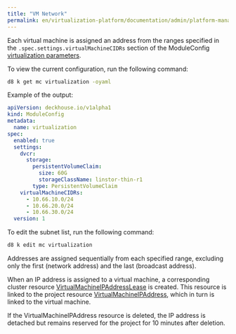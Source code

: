 ```yaml
---
title: "VM Network"
permalink: en/virtualization-platform/documentation/admin/platform-management/network/vm-network.html
---
```


Each virtual machine is assigned an address from the ranges specified in the `.spec.settings.virtualMachineCIDRs` section of the ModuleConfig [virtualization parameters](https://deckhouse.io/products/virtualization-platform/reference/mc.html#virtualization).

To view the current configuration, run the following command:

```bash
d8 k get mc virtualization -oyaml
```

Example of the output:

```yaml
apiVersion: deckhouse.io/v1alpha1
kind: ModuleConfig
metadata:
  name: virtualization
spec:
  enabled: true
  settings:
    dvcr:
      storage:
        persistentVolumeClaim:
          size: 60G
          storageClassName: linstor-thin-r1
        type: PersistentVolumeClaim
    virtualMachineCIDRs:
      - 10.66.10.0/24
      - 10.66.20.0/24
      - 10.66.30.0/24
  version: 1
```

To edit the subnet list, run the following command:

```bash
d8 k edit mc virtualization
```

Addresses are assigned sequentially from each specified range,
excluding only the first (network address) and the last (broadcast address).

When an IP address is assigned to a virtual machine, a corresponding cluster resource [VirtualMachineIPAddressLease](../../../../../reference/cr/virtualmachineipaddresslease.html) is created.
This resource is linked to the project resource [VirtualMachineIPAddress](../../../../../reference/cr/virtualmachineipaddress.html), which in turn is linked to the virtual machine.

If the VirtualMachineIPAddress resource is deleted, the IP address is detached but remains reserved for the project for 10 minutes after deletion.
